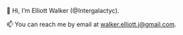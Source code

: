 👋 Hi, I’m Elliott Walker (@Intergalactyc).

📫 You can reach me by email at walker.elliott.j@gmail.com.

<!---
Intergalactyc/Intergalactyc is a ✨ special ✨ repository because its `README.md` (this file) appears on your GitHub profile.
You can click the Preview link to take a look at your changes.
--->
